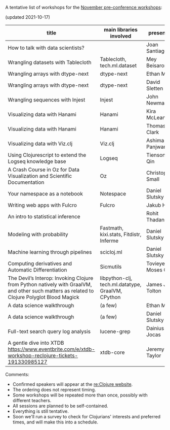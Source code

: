 A tentative list of workshops for the [November pre-conference workshops](https://clojureverse.org/t/re-clojure-2021-pre-conference-workshops/8216/1):

(updated 2021-10-17)

| title                                                                                                                                       | main libraries involved                           | presenter         | confirmed? |
|---------------------------------------------------------------------------------------------------------------------------------------------|---------------------------------------------------|-------------------|------------|
| How to talk with data scientists?                                                                                                           |                                                   | Joan Santiago     | yes        |
| Wrangling datasets with Tablecloth                                                                                                          | Tablecloth, tech.ml.dataset                       | Mey Beisaron      | yes        |
| Wrangling arrays with dtype-next                                                                                                            | dtype-next                                        | Ethan Miller      | yes        |
| Wrangling arrays with dtype-next                                                                                                            | dtype-next                                        | David Sletten     |            |
| Wrangling sequences with Injest                                                                                                             | Injest                                            | John Newman       | yes        |
| Visualizing data with Hanami                                                                                                                | Hanami                                            | Kira McLean       | yes        |
| Visualizing data with Hanami                                                                                                                | Hanami                                            | Thomas Clark      | yes        |
| Visualizing data with Viz.clj                                                                                                               | Viz.clj                                           | Ashima Panjwani   | yes        |
| Using Clojurescript to extend the Logseq knowledge base                                                                                     | Logseq                                            | Tienson Qin       | yes        |
| A Crash Course in Oz for Data Visualization and Scientific Documentation                                                                    | Oz                                                | Christopher Small | yes        |
| Your namespace as a notebook                                                                                                                | Notespace                                         | Daniel Slutsky    | yes        |
| Writing web apps with Fulcro                                                                                                                | Fulcro                                            | Jakub Holy        | yes        |
| An intro to statistical inference                                                                                                           |                                                   | Rohit Thadani     |            |
| Modeling with probability                                                                                                                   | Fastmath, kixi.stats, Fitdistr, Inferme           | Daniel Slutsky    | yes        |
| Machine learning through pipelines                                                                                                          | scicloj.ml                                        | Daniel Slutsky    | yes        |
| Computing derivatives and Automatic Differentiation                                                                                         | Sicmutils                                         | Tovieye Moses Ozi | yes        |
| The Devil’s Interop: Invoking Clojure from Python natively with GraalVM, and other such matters as related to Clojure Polyglot Blood Magick | libpython-clj, tech.ml.datatype, GraalVM, CPython | James J. Tolton   | yes        |
| A data science walkthrough                                                                                                                  | (a few)                                           | Ethan Miller      | yes        |
| A data science walkthrough                                                                                                                  | (a few)                                           | Daniel Slutsky    | yes        |
| Full-text search query log analysis                                                                                                         | lucene-grep                                       | Dainius Jocas     | yes        |
| A gentle dive into XTDB https://www.eventbrite.com/e/xtdb-workshop-reclojure-tickets-191330985127                                           | xtdb-core                                         | Jeremy Taylor     | yes        |

Comments:
- Confirmed speakers will appear at the [re:Clojure website](https://www.reclojure.org/).
- The ordering does not represent timing.
- Some workshops will be repeated more than once, possibly with different teachers.
- All sessions are planned to be self-contained.
- Everything is still tentative.
- Soon we'll run a survey to check for Clojurians' interests and preferred times, and will make this into a schedule.
